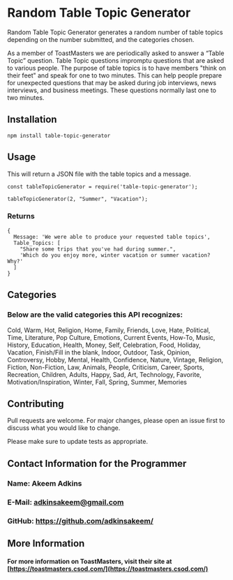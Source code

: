 # Random Table Topic Generator

Random Table Topic Generator generates a random number of table topics depending on the number submitted, and the categories chosen.

As a member of ToastMasters we are periodically asked to answer a “Table Topic” question. Table Topic questions impromptu questions that are asked to various people. The purpose of table topics is to have members "think on their feet" and speak for one to two minutes. This can help people prepare for unexpected questions that may be asked during job interviews, news interviews, and business meetings. These questions normally last one to two minutes.

## Installation

`npm install table-topic-generator`

## Usage

This will return a JSON file with the table topics and a message.
```
const tableTopicGenerator = require('table-topic-generator');

tableTopicGenerator(2, "Summer", "Vacation");

```
### Returns
```
{
  Message: 'We were able to produce your requested table topics',
  Table_Topics: [
    "Share some trips that you've had during summer.",
    'Which do you enjoy more, winter vacation or summer vacation? Why?'
  ]
}
```

## Categories
### Below are the valid categories this API recognizes:
Cold, Warm, Hot, Religion, Home, Family, Friends, Love, Hate, Political, Time, Literature, Pop Culture, Emotions, Current Events, How-To, Music, History, Education, Health, Money, Self, Celebration, Food, Holiday, Vacation, Finish/Fill in  the blank, Indoor, Outdoor, Task, Opinion, Controversy, Hobby, Mental, Health, Confidence, Nature, Vintage, Religion, Fiction, Non-Fiction, Law, Animals, People, Criticism, Career, Sports, Recreation, Children, Adults, Happy, Sad, Art, Technology, Favorite, Motivation/Inspiration, Winter, Fall, Spring, Summer, Memories

## Contributing
Pull requests are welcome. For major changes, please open an issue first to discuss what you would like to change.

Please make sure to update tests as appropriate.


## Contact Information for the Programmer
### Name: Akeem Adkins
### E-Mail: adkinsakeem@gmail.com
### GitHub: https://github.com/adkinsakeem/



## More Information
#### For more information on ToastMasters, visit their site at [https://toastmasters.csod.com/](https://toastmasters.csod.com/)


